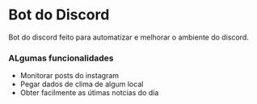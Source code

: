 # Bot do Discord

Bot do discord feito para automatizar e melhorar o ambiente do discord.

### ALgumas funcionalidades
- Monitorar posts do instagram
- Pegar dados de clima de algum local
- Obter facilmente as útimas notcias do dia